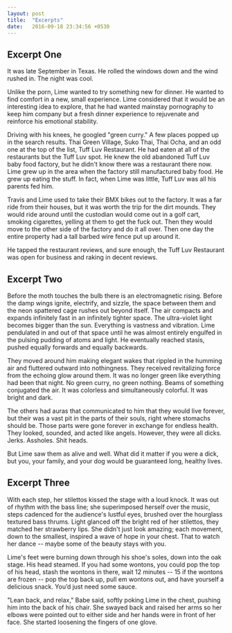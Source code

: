 ```yaml
---
layout: post
title:  "Excerpts"
date:   2016-09-18 23:34:56 +0530
---
```

<head>
<style>
@import url('https://fonts.googleapis.com/css?family=Creepster');
</style> 
</head>

<h2>Excerpt One</h2>
<p>It was late September in Texas. He rolled the windows down and the wind rushed in. The night was cool.</p>
<p>Unlike the porn, Lime wanted to try something new for dinner. He wanted to find comfort in a new, small experience. Lime considered that it would be an interesting idea to explore, that he had wanted mainstay pornography to keep him company but a fresh dinner experience to rejuvenate and reinforce his emotional stability.</p>
<p>Driving with his knees, he googled "green curry." A few places popped up in the search results. Thai Green Village, Suko Thai, Thai Ocha, and an odd one at the top of the list, Tuff Luv Restaurant. He had eaten at all of the restaurants but the Tuff Luv spot. He knew the old abandoned Tuff Luv baby food factory, but he didn't know there was a restaurant there now. 
Lime grew up in the area when the factory still manufactured baby food. He grew up eating the stuff. In fact, when Lime was little, Tuff Luv was all his parents fed him.</p>
<p>Travis and Lime used to take their BMX bikes out to the factory. It was a far ride from their houses, but it was worth the trip for the dirt mounds. They would ride around until the custodian would come out in a golf cart, smoking cigarettes, yelling at them to get the fuck out. Then they would move to the other side of the factory and do it all over. Then one day the entire property had a tall barbed wire fence  put up around it.</p>
<p>He tapped the restaurant reviews, and sure enough, the Tuff Luv Restaurant was open for business and raking in decent reviews.</p>


<h2>Excerpt Two</h2>
<p>Before the moth touches the bulb there is an electromagnetic rising. Before the damp wings ignite, electrify, and sizzle, the space between them and the neon spattered cage rushes out beyond itself. The air compacts and expands infinitely fast in an infinitely tighter space. The ultra-violet light becomes bigger than the sun. Everything is vastness and vibration. Lime pendulated in and out of that space until he was almost entirely engulfed in the pulsing pudding of atoms and light. He eventually reached stasis, pushed equally forwards and equally backwards.</p>
<p>They moved around him making elegant wakes that rippled in the humming air and fluttered outward into nothingness. They received revitalizing force from the echoing glow around them. It was no longer green like everything had been that night. No green curry, no green nothing. Beams of something conjugated the air. It was colorless and simultaneously colorful. It was bright and dark.</p>
<p>The others had auras that communicated to him that they would live forever, but their was a vast pit in the parts of their souls, right where stomachs should be. Those parts were gone forever in exchange for endless health. They looked, sounded, and acted like angels. However, they were all dicks. Jerks. Assholes. Shit heads.</p>
<p>But Lime saw them as alive and well. What did it matter if you were a dick, but you, your family, and your dog would be guaranteed long, healthy lives.</p>

<h2>Excerpt Three</h2>
<p>With each step, her stilettos kissed the stage with a loud knock. It was out of rhythm with the bass line; she superimposed herself over the music, steps cadenced for the audience's lustful eyes, brushed over the hourglass textured bass thrums. Light glanced off the bright red of her stilettos, they matched her strawberry lips. She didn't just look amazing; each movement, down to the smallest, inspired a wave of hope in your chest. That to watch her dance -- maybe some of the beauty stays with you.</p>
<p>Lime's feet were burning down through his shoe's soles, down into the oak stage. His head steamed. If you had some wontons, you could pop the top of his head, stash the wontons in there, wait 12 minutes -- 15 if the wontons are frozen -- pop the top back up, pull em wontons out, and have yourself a delicious snack. You’d just need some sauce.</p>
<p>"Lean back, and relax," Babe said, softly poking Lime in the chest, pushing him into the back of his chair. She swayed back and raised her arms so her elbows were pointed out to either side and her hands were in front of her face. She started loosening the fingers of one glove.</p>

